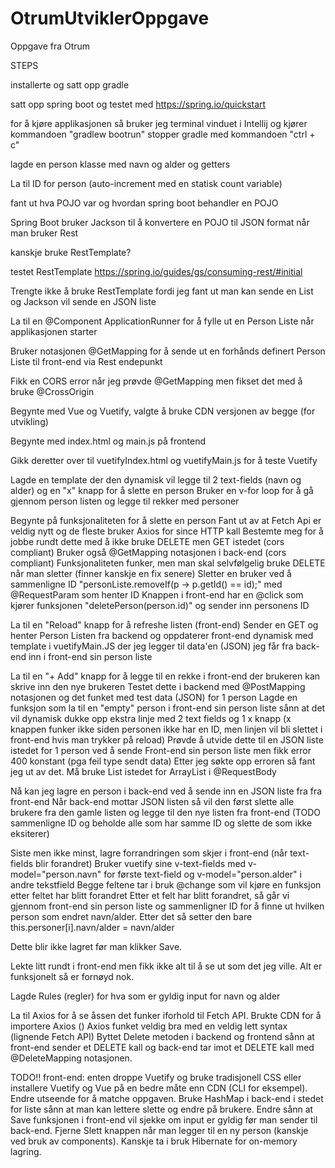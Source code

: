 # OtrumUtviklerOppgave
Oppgave fra Otrum


STEPS

installerte og satt opp gradle

satt opp spring boot og testet med https://spring.io/quickstart

for å kjøre applikasjonen så bruker jeg terminal vinduet i Intellij og kjører kommandoen "gradlew bootrun"
stopper gradle med kommandoen "ctrl + c"

lagde en person klasse med navn og alder og getters

La til ID for person (auto-increment med en statisk count variable)

fant ut hva POJO var og hvordan spring boot behandler en POJO

Spring Boot bruker Jackson til å konvertere en POJO til JSON format når man bruker Rest

kanskje bruke RestTemplate?

testet RestTemplate https://spring.io/guides/gs/consuming-rest/#initial

Trengte ikke å bruke RestTemplate fordi jeg fant ut man kan sende en List og Jackson vil sende en JSON liste

La til en @Component ApplicationRunner for å fylle ut en Person Liste når applikasjonen starter

Bruker notasjonen @GetMapping for å sende ut en forhånds definert Person Liste til front-end via Rest endepunkt

Fikk en CORS error når jeg prøvde @GetMapping men fikset det med å bruke @CrossOrigin

Begynte med Vue og Vuetify, valgte å bruke CDN versjonen av begge (for utvikling)

Begynte med index.html og main.js på frontend

Gikk deretter over til vuetifyIndex.html og vuetifyMain.js for å teste Vuetify

Lagde en template der den dynamisk vil legge til 2 text-fields (navn og alder) og en "x" knapp for å slette en person
Bruker en v-for loop for å gå gjennom person listen og legge til rekker med personer

Begynte på funksjonaliteten for å slette en person
Fant ut av at Fetch Api er veldig nytt og de fleste bruker Axios for since HTTP kall
Bestemte meg for å jobbe rundt dette med å ikke bruke DELETE men GET istedet (cors compliant)
Bruker også @GetMapping notasjonen i back-end (cors compliant)
Funksjonaliteten funker, men man skal selvfølgelig bruke DELETE når man sletter (finner kanskje en fix senere)
Sletter en bruker ved å sammenligne ID "personListe.removeIf(p -> p.getId() == id);" med @RequestParam som henter ID
Knappen i front-end har en @click som kjører funksjonen "deletePerson(person.id)" og sender inn personens ID

La til en "Reload" knapp for å refreshe listen (front-end)
Sender en GET og henter Person Listen fra backend og oppdaterer front-end dynamisk med template i vuetifyMain.JS
der jeg legger til data'en (JSON) jeg får fra back-end inn i front-end sin person liste

La til en "+ Add" knapp for å legge til en rekke i front-end der brukeren kan skrive inn den nye brukeren
Testet dette i backend med @PostMapping notasjonen og det funket med test data (JSON) for 1 person
Lagde en funksjon som la til en "empty" person i front-end sin person liste sånn at det vil dynamisk dukke opp ekstra linje med 2 text fields og 1 x knapp (x knappen funker ikke siden personen ikke har en ID, men linjen vil bli slettet i front-end hvis man trykker på reload)
Prøvde å utvide dette til en JSON liste istedet for 1 person ved å sende Front-end sin person liste men fikk error 400 konstant (pga feil type sendt data)
Etter jeg søkte opp erroren så fant jeg ut av det. Må bruke List istedet for ArrayList i @RequestBody

Nå kan jeg lagre en person i back-end ved å sende inn en JSON liste fra fra front-end
Når back-end mottar JSON listen så vil den først slette alle brukere fra den gamle listen og legge til den nye listen fra front-end (TODO sammenligne ID og beholde alle som har samme ID og slette de som ikke eksiterer)

Siste men ikke minst, lagre forrandringen som skjer i front-end (når text-fields blir forandret)
Bruker vuetify sine v-text-fields med v-model="person.navn" for første text-field og v-model="person.alder" i andre tekstfield
Begge feltene tar i bruk @change som vil kjøre en funksjon etter feltet har blitt forandret
Etter et felt har blitt forandret, så går vi gjennom front-end sin person liste og sammenligner ID for å finne ut hvilken person som endret navn/alder. Etter det så setter den bare this.personer[i].navn/alder = navn/alder

Dette blir ikke lagret før man klikker Save.

Lekte litt rundt i front-end men fikk ikke alt til å se ut som det jeg ville. Alt er funksjonelt så er fornøyd nok.

Lagde Rules (regler) for hva som er gyldig input for navn og alder

La til Axios for å se åssen det funker iforhold til Fetch API.
Brukte CDN for å importere Axios (<script src="https://unpkg.com/axios/dist/axios.min.js"></script>)
Axios funket veldig bra med en veldig lett syntax (lignende Fetch API)
Byttet Delete metoden i backend og frontend sånn at front-end sender et DELETE kall og back-end tar imot et DELETE kall med @DeleteMapping notasjonen.



TODO!!
front-end: enten droppe Vuetify og bruke tradisjonell CSS eller installere Vuetify og Vue på en bedre måte enn CDN (CLI for eksempel). Endre utseende for å matche oppgaven.
Bruke HashMap i back-end i stedet for liste sånn at man kan lettere slette og endre på brukere.
Endre sånn at Save funksjonen i front-end vil sjekke om input er gyldig før man sender til back-end.
Fjerne Slett knappen når man legger til en ny person (kanskje ved bruk av components).
Kanskje ta i bruk Hibernate for on-memory lagring.

